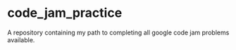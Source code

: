 # code_jam_practice
A repository containing my path to completing all google code jam problems available.
